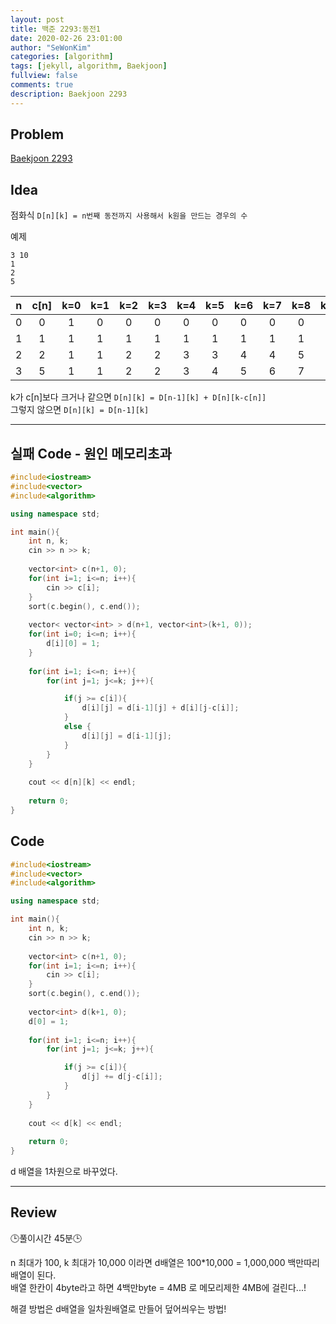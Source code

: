 ```yaml
---
layout: post
title: 백준 2293:동전1
date: 2020-02-26 23:01:00
author: "SeWonKim"
categories: [algorithm]
tags: [jekyll, algorithm, Baekjoon]
fullview: false
comments: true
description: Baekjoon 2293
---
```


## Problem

[Baekjoon 2293](https://www.acmicpc.net/problem/2293)

## Idea

점화식 `D[n][k] = n번째 동전까지 사용해서 k원을 만드는 경우의 수`


예제
```
3 10
1
2
5
```
|   n  | c[n] | k=0 | k=1  | k=2  | k=3  |  k=4 | k=5  | k=6  |  k=7 | k=8  | k=9  | k=10  | 
| :--: | :--: | :--: | :--: | :--: | :--: | :--: | :--: | :--: | :--: | :--: | :--: | :--: | 
|  0  |  0 | 1  |  0 |  0 |  0 |  0 |  0 |  0 |  0 |  0 |  0 |  0 |
|  1  |  1 | 1  |  1 |  1 |  1 |  1 |  1 |  1 |  1 |  1 |  1 |  1 |
|  2  |  2 | 1  |  1 |  2 |  2 |  3 |  3 |  4 |  4 |  5 |  5 |  6 |
|  3  |  5 | 1  |  1 |  2 |  2 |  3 |  4 |  5 |  6 |  7 |  8 |  10 |

k가 c[n]보다 크거나 같으면 `D[n][k] = D[n-1][k] + D[n][k-c[n]]`    
그렇지 않으면 `D[n][k] = D[n-1][k]`

---

## 실패 Code - 원인 메모리초과
```cpp
#include<iostream>
#include<vector>
#include<algorithm>

using namespace std;

int main(){
	int n, k;
	cin >> n >> k;
	
	vector<int> c(n+1, 0);	
	for(int i=1; i<=n; i++){
		cin >> c[i];
	}
	sort(c.begin(), c.end());
	
	vector< vector<int> > d(n+1, vector<int>(k+1, 0));
	for(int i=0; i<=n; i++){
		d[i][0] = 1;
	}
	
	for(int i=1; i<=n; i++){
		for(int j=1; j<=k; j++){

			if(j >= c[i]){
				d[i][j] = d[i-1][j] + d[i][j-c[i]];
			}
			else {
				d[i][j] = d[i-1][j];
			}
		}
	}
	
	cout << d[n][k] << endl;
	
	return 0;
}
```

## Code 
```cpp
#include<iostream>
#include<vector>
#include<algorithm>

using namespace std;

int main(){
	int n, k;
	cin >> n >> k;
	
	vector<int> c(n+1, 0);	
	for(int i=1; i<=n; i++){
		cin >> c[i];
	}
	sort(c.begin(), c.end());
	
	vector<int> d(k+1, 0);
	d[0] = 1;
	
	for(int i=1; i<=n; i++){
		for(int j=1; j<=k; j++){

			if(j >= c[i]){
				d[j] += d[j-c[i]];
			}
		}
	}
	
	cout << d[k] << endl;
	
	return 0;
}
```
d 배열을 1차원으로 바꾸었다.

---

## Review

🕒풀이시간 45분🕒 

n 최대가 100, k 최대가 10,000 이라면 d배열은 100*10,000 = 1,000,000 백만따리 배열이 된다.     
배열 한칸이 4byte라고 하면 4백만byte = 4MB 로 메모리제한 4MB에 걸린다...!


해결 방법은 d배열을 일차원배열로 만들어 덮어씌우는 방법!